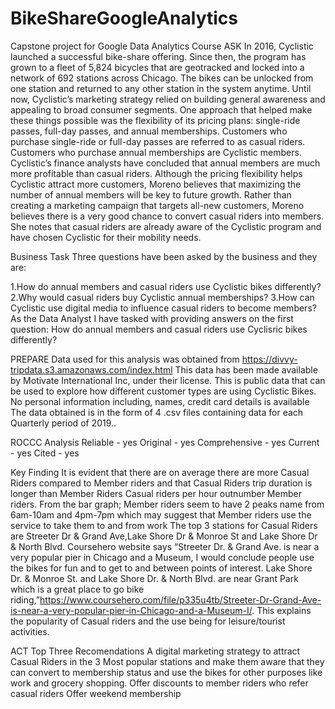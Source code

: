 # BikeShareGoogleAnalytics
Capstone project for Google Data Analytics Course
ASK
In 2016, Cyclistic launched a successful bike-share offering. Since then, the program has grown to a fleet of 5,824 bicycles that are geotracked and locked into a network of 692 stations across Chicago. The bikes can be unlocked from one station and returned to any other station in the system anytime. Until now, Cyclistic’s marketing strategy relied on building general awareness and appealing to broad consumer segments. One approach that helped make these things possible was the flexibility of its pricing plans: single-ride passes, full-day passes, and annual memberships. Customers who purchase single-ride or full-day passes are referred to as casual riders. Customers who purchase annual memberships are Cyclistic members. Cyclistic’s finance analysts have concluded that annual members are much more profitable than casual riders. Although the pricing flexibility helps Cyclistic attract more customers, Moreno believes that maximizing the number of annual members will be key to future growth. Rather than creating a marketing campaign that targets all-new customers, Moreno believes there is a very good chance to convert casual riders into members. She notes that casual riders are already aware of the Cyclistic program and have chosen Cyclistic for their mobility needs.

Business Task
Three questions have been asked by the business and they are:

1.How do annual members and casual riders use Cyclistic bikes differently?
2.Why would casual riders buy Cyclistic annual memberships?
3.How can Cyclistic use digital media to influence casual riders to become members?
As the Data Analyst I have tasked with providing answers on the first question: How do annual members and casual riders use Cyclisric bikes differently?

PREPARE
Data used for this analysis was obtained from https://divvy-tripdata.s3.amazonaws.com/index.html This data has been made available by Motivate International Inc, under their license. This is public data that can be used to explore how different customer types are using Cyclistic Bikes. No personal information including, names, credit card details is available The data obtained is in the form of 4 .csv files containing data for each Quarterly period of 2019..

ROCCC Analysis
Reliable - yes
Original - yes
Comprehensive - yes
Current - yes
Cited - yes

Key Finding
It is evident that there are on average there are more Casual Riders compared to Member riders and that Casual Riders trip duration is longer than Member Riders
Casual riders per hour outnumber Member riders. From the bar graph; Member riders seem to have 2 peaks name from 6am-10am and 4pm-7pm which may suggest that Member riders use the service to take them to and from work
The top 3 stations for Casual Riders are Streeter Dr & Grand Ave,Lake Shore Dr & Monroe St and Lake Shore Dr & North Blvd. Coursehero website says “Streeter Dr. & Grand Ave. is near a very popular pier in Chicago and a Museum, I would conclude people use the bikes for fun and to get to and between points of interest. Lake Shore Dr. & Monroe St. and Lake Shore Dr. & North Blvd. are near Grant Park which is a great place to go bike riding,”https://www.coursehero.com/file/p335u4tb/Streeter-Dr-Grand-Ave-is-near-a-very-popular-pier-in-Chicago-and-a-Museum-I/. This explains the popularity of Casual riders and the use being for leisure/tourist activities.


ACT
Top Three Recomendations
A digital marketing strategy to attract Casual Riders in the 3 Most popular stations and make them aware that they can convert to membership status and use the bikes for other purposes like work and grocery shopping.
Offer discounts to member riders who refer casual riders
Offer weekend membership
